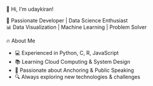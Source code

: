 👋 Hi, I'm udaykiran!

🚀 Passionate Developer | Data Science Enthusiast  
📊 Data Visualization | Machine Learning | Problem Solver 

🔥 About Me  
- 💻 Experienced in Python, C, R, JavaScript 
- 📚 Learning Cloud Computing & System Design 
- 🎤 Passionate about Anchoring & Public Speaking  
- 🔍 Always exploring new technologies & challenges

